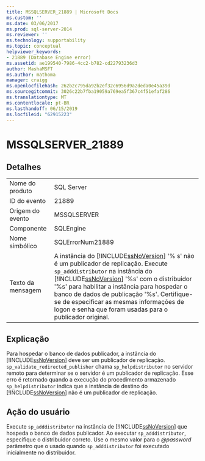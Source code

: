 ```yaml
---
title: MSSQLSERVER_21889 | Microsoft Docs
ms.custom: ''
ms.date: 03/06/2017
ms.prod: sql-server-2014
ms.reviewer: ''
ms.technology: supportability
ms.topic: conceptual
helpviewer_keywords:
- 21889 (Database Engine error)
ms.assetid: ae199540-7986-4cc2-b782-cd22793236d3
author: MashaMSFT
ms.author: mathoma
manager: craigg
ms.openlocfilehash: 262b2c795da92b2ef32c6956d9a2deda0e45a39d
ms.sourcegitcommit: 3026c22b7fba19059a769ea5f367c4f51efaf286
ms.translationtype: MT
ms.contentlocale: pt-BR
ms.lasthandoff: 06/15/2019
ms.locfileid: "62915223"
---
```

# <a name="mssqlserver21889"></a>MSSQLSERVER_21889
    
## <a name="details"></a>Detalhes  
  
|||  
|-|-|  
|Nome do produto|SQL Server|  
|ID do evento|21889|  
|Origem do evento|MSSQLSERVER|  
|Componente|SQLEngine|  
|Nome simbólico|SQLErrorNum21889|  
|Texto da mensagem|A instância do [!INCLUDE[ssNoVersion](../../includes/ssnoversion-md.md)] '% s' não é um publicador de replicação. Execute `sp_adddistributor` na instância do [!INCLUDE[ssNoVersion](../../includes/ssnoversion-md.md)] '%s' com o distribuidor '%s' para habilitar a instância para hospedar o banco de dados de publicação '%s'. Certifique-se de especificar as mesmas informações de logon e senha que foram usadas para o publicador original.|  
  
## <a name="explanation"></a>Explicação  
 Para hospedar o banco de dados publicador, a instância do [!INCLUDE[ssNoVersion](../../includes/ssnoversion-md.md)] deve ser um publicador de replicação. `sp_validate_redirected_publisher` chama `sp_helpdistributor` no servidor remoto para determinar se o servidor é um publicador de replicação. Esse erro é retornado quando a execução do procedimento armazenado `sp_helpdistributor` indica que a instância de destino do [!INCLUDE[ssNoVersion](../../includes/ssnoversion-md.md)] não é um publicador de replicação.  
  
## <a name="user-action"></a>Ação do usuário  
 Execute `sp_adddistributor` na instância de [!INCLUDE[ssNoVersion](../../includes/ssnoversion-md.md)] que hospeda o banco de dados publicador. Ao executar `sp_adddistributor`, especifique o distribuidor correto. Use o mesmo valor para o *@password* parâmetro que o usado quando `sp_adddistributor` foi executado inicialmente no distribuidor.  
  
  
